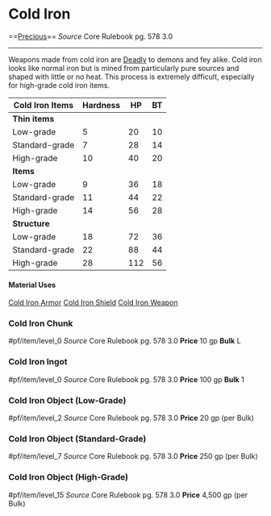 # Cold Iron
==[Precious](../../Traits/Precious.md)==
*Source* Core Rulebook pg. 578 3.0

---
Weapons made from cold iron are [Deadly](../../Traits/Deadly.md) to demons and fey alike. Cold iron looks like normal iron but is mined from particularly pure sources and shaped with little or no heat. This process is extremely difficult, especially for high-grade cold iron items.

 | Cold Iron Items | Hardness | HP  | BT  |
 | --------------- | -------- | --- | --- |
 | **Thin items**  |          |     |     |
 | Low-grade       | 5        | 20  | 10  |
 | Standard-grade  | 7        | 28  | 14  |
 | High-grade      | 10       | 40  | 20  |
 | **Items**       |          |     |     |
 | Low-grade       | 9        | 36  | 18  |
 | Standard-grade  | 11       | 44  | 22  |
 | High-grade      | 14       | 56  | 28  |
 | **Structure**   |          |     |     |
 | Low-grade       | 18       | 72  | 36  |
 | Standard-grade  | 22       | 88  | 44  |
 | High-grade      | 28       | 112 | 56  |

#### Material Uses
[Cold Iron Armor](../Armor/Cold%20Iron%20Armor.md)
[Cold Iron Shield](../Shields/Cold%20Iron%20Shield.md)
[Cold Iron Weapon](../Weapons/Cold%20Iron%20Weapon.md)

### Cold Iron Chunk
#pf/item/level_0 
*Source* Core Rulebook pg. 578 3.0
**Price** 10 gp
**Bulk** L

### Cold Iron Ingot
#pf/item/level_0 
*Source* Core Rulebook pg. 578 3.0
**Price** 100 gp
**Bulk** 1

### Cold Iron Object (Low-Grade)
#pf/item/level_2
*Source* Core Rulebook pg. 578 3.0
**Price** 20 gp (per Bulk)

### Cold Iron Object (Standard-Grade)
#pf/item/level_7
*Source* Core Rulebook pg. 578 3.0
**Price** 250 gp (per Bulk)

### Cold Iron Object (High-Grade)
#pf/item/level_15
*Source* Core Rulebook pg. 578 3.0
**Price** 4,500 gp (per Bulk)